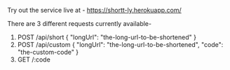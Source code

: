 
Try out the service live at - https://shortt-ly.herokuapp.com/

There are 3 different requests currently available-
1) POST  /api/short
   {
       "longUrl": "the-long-url-to-be-shortened"
   }
2) POST  /api/custom
   {
       "longUrl": "the-long-url-to-be-shortened",
       "code": "the-custom-code"
   }
3) GET  /:code
